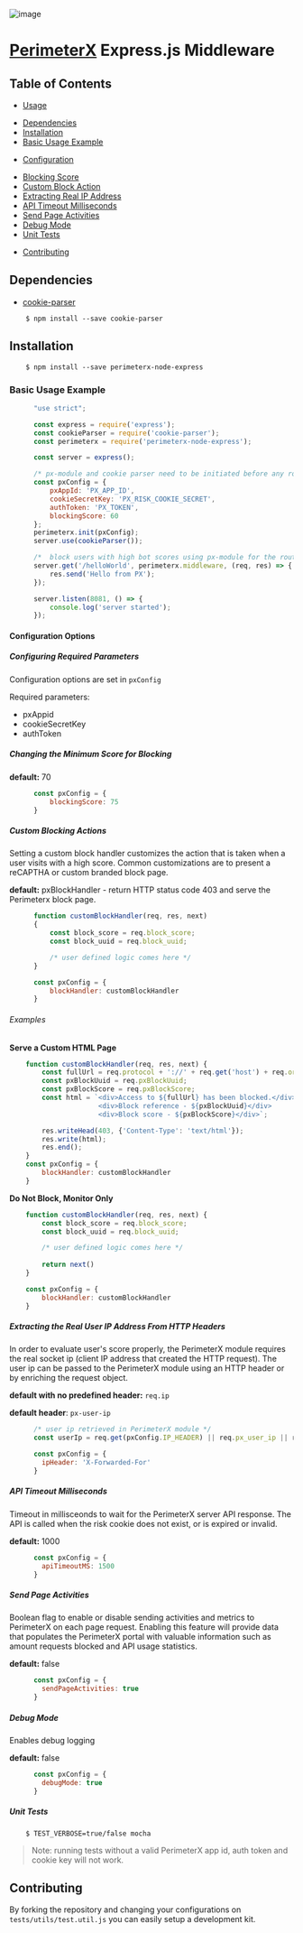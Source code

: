![image](https://843a2be0f3083c485676508ff87beaf088a889c0-www.googledrive.com/host/0B_r_WoIa581oY01QMWNVUElyM2M)

[PerimeterX](http://www.perimeterx.com) Express.js Middleware
=============================================================

Table of Contents
-----------------

-   [Usage](#usage)
  *   [Dependencies](#dependencies)
  *   [Installation](#installation)
  *   [Basic Usage Example](#basic-usage)
-   [Configuration](#configuration)
  *   [Blocking Score](#blocking-score)
  *   [Custom Block Action](#custom-block)
  *   [Extracting Real IP Address](#real-ip)
  *   [API Timeout Milliseconds](#api-timeout)
  *   [Send Page Activities](#send-page-activities)
  *   [Debug Mode](#debug-mode)
  *   [Unit Tests](#unit-tests)
-   [Contributing](#contributing)

<a name="Usage"></a>

<a name="dependencies"></a> Dependencies
----------------------------------------

-   [cookie-parser](https://github.com/expressjs/cookie-parser)

`    $ npm install --save cookie-parser`

<a name="installation"></a> Installation
----------------------------------------

`    $ npm install --save perimeterx-node-express`

### <a name="basic-usage"></a> Basic Usage Example
```javascript
      "use strict";

      const express = require('express');
      const cookieParser = require('cookie-parser');
      const perimeterx = require('perimeterx-node-express');

      const server = express();

      /* px-module and cookie parser need to be initiated before any route usage */
      const pxConfig = {
          pxAppId: 'PX_APP_ID',
          cookieSecretKey: 'PX_RISK_COOKIE_SECRET',
          authToken: 'PX_TOKEN',
          blockingScore: 60
      };
      perimeterx.init(pxConfig);
      server.use(cookieParser());

      /*  block users with high bot scores using px-module for the route /helloWorld */
      server.get('/helloWorld', perimeterx.middleware, (req, res) => {
          res.send('Hello from PX');
      });

      server.listen(8081, () => {
          console.log('server started');
      });
```

#### <a name="configuration"></a> Configuration Options

##### Configuring Required Parameters

Configuration options are set in `pxConfig`

Required parameters:

-   pxAppid
-   cookieSecretKey
-   authToken

##### <a name="blocking-score"></a> Changing the Minimum Score for Blocking

**default:** 70

```javascript
      const pxConfig = {
          blockingScore: 75
      }
```

##### <a name="custom-block"></a> Custom Blocking Actions

Setting a custom block handler customizes the action that is taken when
a user visits with a high score. Common customizations are to present a
reCAPTHA or custom branded block page.

**default:** pxBlockHandler - return HTTP status code 403 and serve the
Perimeterx block page.

```javascript
      function customBlockHandler(req, res, next)
      {
          const block_score = req.block_score;
          const block_uuid = req.block_uuid;

          /* user defined logic comes here */
      }

      const pxConfig = {
          blockHandler: customBlockHandler
      }
```      

###### Examples

**Serve a Custom HTML Page**

```javascript
    function customBlockHandler(req, res, next) {
        const fullUrl = req.protocol + '://' + req.get('host') + req.originalUrl;
        const pxBlockUuid = req.pxBlockUuid;
        const pxBlockScore = req.pxBlockScore;
        const html = `<div>Access to ${fullUrl} has been blocked.</div>
                      <div>Block reference - ${pxBlockUuid}</div>
                      <div>Block score - ${pxBlockScore}</div>`;

        res.writeHead(403, {'Content-Type': 'text/html'});
        res.write(html);
        res.end();
    }
    const pxConfig = {
        blockHandler: customBlockHandler
    }
```

**Do Not Block, Monitor Only**

```javascript
    function customBlockHandler(req, res, next) {
        const block_score = req.block_score;
        const block_uuid = req.block_uuid;

        /* user defined logic comes here */
        
        return next()
    }

    const pxConfig = {
        blockHandler: customBlockHandler
    }
```

##### <a name="real-ip"></a>Extracting the Real User IP Address From HTTP Headers

In order to evaluate user's score properly, the PerimeterX module
requires the real socket ip (client IP address that created the HTTP
request). The user ip can be passed to the PerimeterX module using an
HTTP header or by enriching the request object.

**default with no predefined header:** `req.ip`

**default header**: `px-user-ip`

```javascript
      /* user ip retrieved in PerimeterX module */
      const userIp = req.get(pxConfig.IP_HEADER) || req.px_user_ip || req.ip;

      const pxConfig = {
        ipHeader: 'X-Forwarded-For'
      }
```

##### <a name="api-timeout"></a>API Timeout Milliseconds

Timeout in millisceonds to wait for the PerimeterX server API response.
The API is called when the risk cookie does not exist, or is expired or
invalid.

**default:** 1000

```javascript
      const pxConfig = {
        apiTimeoutMS: 1500
      }
```

##### <a name="send-page-activities"></a> Send Page Activities

Boolean flag to enable or disable sending activities and metrics to
PerimeterX on each page request. Enabling this feature will provide data
that populates the PerimeterX portal with valuable information such as
amount requests blocked and API usage statistics.

**default:** false

```javascript
      const pxConfig = {
        sendPageActivities: true
      }
```

##### <a name="debug-mode"></a> Debug Mode

Enables debug logging

**default:** false

```javascript
      const pxConfig = {
        debugMode: true
      }
```
##### <a name="unit-tests"></a> Unit Tests

```
    $ TEST_VERBOSE=true/false mocha
```

> Note: running tests without a valid PerimeterX app id, auth token and
> cookie key will not work.

<a name="contributing"></a> Contributing
----------------------------------------

By forking the repository and changing your configurations on
`tests/utils/test.util.js` you can easily setup a development kit.
